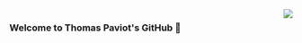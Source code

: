 
<a href="#">
<img align="right" src="https://github-readme-stats.vercel.app/api?username=tpaviot&show_icons=true&hide_border=true&icon_color=586069&title_color=a0a9af">
</a>

### Welcome to Thomas Paviot's GitHub 👋
